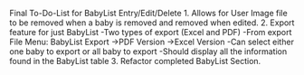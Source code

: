 Final To-Do-List for BabyList Entry/Edit/Delete
    1. Allows for User Image file to be removed when a baby is removed and removed when edited. 
    2. Export feature for just BabyList
          -Two types of export (Excel and PDF)
          -From export File Menu:
                BabyList Export ->PDF Version
                                ->Excel Version
          -Can select either one baby to export or all baby to export
          -Should display all the information found in the BabyList table 
    3. Refactor completed BabyList Section.

